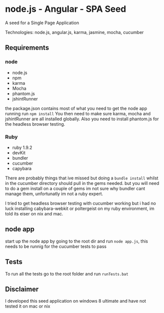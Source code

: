 # node.js - Angular - SPA Seed

A seed for a Single Page Application

Technologies: node.js, angular.js, karma, jasmine, mocha, cucumber

## Requirements

### node
 * node.js
 * npm
 * karma
 * Mocha
 * phantom.js
 * jshintRunner

the package.json contains most of what you need to get the node app running run ```npm install```
You then need to make sure karma, mocha and jshintRunner are all installed globally.
Also you need to install phantom.js for the headless browser testing.

### Ruby
 * ruby 1.9.2
 * devKit
 * bundler
 * cucumber
 * capybara

There are probably things that ive missed but doing a ```bundle install``` whilst in the cucumber directory should pull in the gems needed. but you will need to do
a gem install on a couple of gems im not sure why bundler cant manage them, unfortunatly im not a ruby expert.

I tried to get headless browser testing with cucumber working but i had no luck installing cabybara-webkit or poltergeist on my ruby environment, im told its eiser on nix and mac.

## node app
start up the node app by going to the root dir and run ```node app.js```, this needs to be runnig for the cucumber tests to pass

## Tests
To run all the tests go to the root folder and run ```runTests.bat```

## Disclaimer
I developed this seed application on windows 8 ultimate and have not tested it on mac or nix
